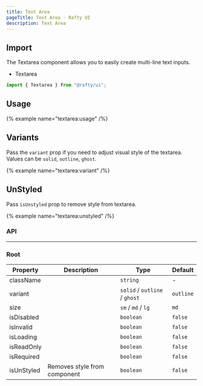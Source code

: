 ```yaml
---
title: Text Area
pageTitle: Text Area - Rafty UI
description: Text Area
---
```


## Import

The Textarea component allows you to easily create multi-line text inputs.

- Textarea

```jsx
import { Textarea } from "@rafty/ui";
```

## Usage

{% example name="textarea:usage" /%}

## Variants

Pass the `variant` prop if you need to adjust visual style of the textarea. Values can be `solid`, `outline`, `ghost`.

{% example name="textarea:variant" /%}

## UnStyled

Pass `isUnstyled` prop to remove style from textarea.

{% example name="textarea:unstyled" /%}

### API

---

### Root

| Property   | Description                  | Type                          | Default   |
| ---------- | ---------------------------- | ----------------------------- | --------- |
| className  |                              | `string`                      | -         |
| variant    |                              | `solid` / `outline` / `ghost` | `outline` |
| size       |                              | `sm` / `md` / `lg`            | `md`      |
| isDisabled |                              | `boolean`                     | `false`   |
| isInvalid  |                              | `boolean`                     | `false`   |
| isLoading  |                              | `boolean`                     | `false`   |
| isReadOnly |                              | `boolean`                     | `false`   |
| isRequired |                              | `boolean`                     | `false`   |
| isUnStyled | Removes style from component | `boolean`                     | `false`   |
